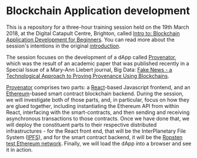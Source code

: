 # Blockchain Application development

This is a repository for a three-hour training session held on the 19th March 2018, at the Digital Catapult Centre, Brighton, called [Intro to: Blockchain Application Development for Beginners](https://www.eventbrite.co.uk/e/intro-to-blockchain-application-development-for-beginners-tickets-42564510597). You can read more about the session's intentions in the original [introduction](/docs/introd.md).

The session focuses on the development of a dApp called [Provenator](https://github.com/glowkeeper/Provenator), which was the result of an academic paper that was published recently in a Special Issue of a Mary-Ann Liebert journal, Big Data: [Fake News - a Technological Approach to Proving Provenance Using Blockchains](https://doi.org/10.1089/big.2017.0071).

[Provenator](https://github.com/glowkeeper/Provenator) comprises two parts: a [React](https://reactjs.org/)-based Javascript frontend, and an [Ethereum](https://www.ethereum.org/)-based smart contract blockchain backend. During the session, we will investigate both of those parts, and, in particular, focus on how they are glued together, including instantiating the Ethereum API from within React, interfacing with the smart-contracts, and then sending and receiving asynchronous transactions to those contracts. Once we have done that, we will deploy the constituent parts to their respective distributed infrastructures - for the React front end, that will be the InterPlanetary File System ([IPFS](https://ipfs.io/)), and for the smart contract backend, it will be the [Ropsten test Ethereum network](https://ropsten.etherscan.io/). Finally, we will load the dApp into a browser and see it in action.
